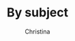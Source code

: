 ---
layout: post
title: By subject
author: Christina
section: resources
categories: [resources, christina]
audience: ''
keywords: ''
goals: ''
actions: ''
---